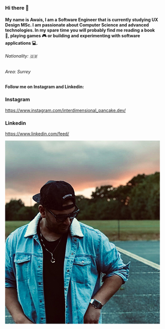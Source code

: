 ### Hi there 👋

#### My name is Awais, I am a Software Engineer that is currently studying UX Design MSc. I am passionate about Computer Science and advanced technologies. In my spare time you will probably find me reading a book 📖, playing games 🎮 or building and experimenting with software applications 💻.

###### Nationality: 🇬🇧
###### Area: Surrey

#### Follow me on Instagram and Linkedin:

### Instagram
https://www.instagram.com/interdimensional_pancake.dev/

### Linkedin
https://www.linkedin.com/feed/

![Image](https://github.com/AKhatabdev/AKhatabdev/blob/master/images/IntroImage.jpg)

<!--
**AKhatabdev/AKhatabdev** is a ✨ _special_ ✨ repository because its `README.md` (this file) appears on your GitHub profile.

Here are some ideas to get you started:

- 🔭 I’m currently working on ...
- 🌱 I’m currently learning ...
- 👯 I’m looking to collaborate on ...
- 🤔 I’m looking for help with ...
- 💬 Ask me about ...
- 📫 How to reach me: ...
- 😄 Pronouns: ...
- ⚡ Fun fact: ...
-->
